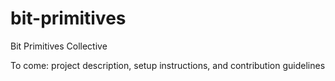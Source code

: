 # bit-primitives
Bit Primitives Collective

To come:  project description, setup instructions, and contribution guidelines

